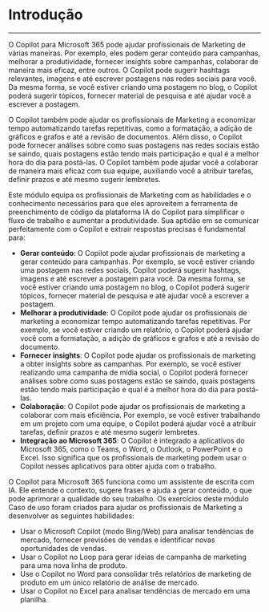 
# Introdução
---
O Copilot para Microsoft 365 pode ajudar profissionais de Marketing de várias maneiras. Por exemplo, eles podem gerar conteúdo para campanhas, melhorar a produtividade, fornecer insights sobre campanhas, colaborar de maneira mais eficaz, entre outros. O Copilot pode sugerir hashtags relevantes, imagens e até escrever postagens nas redes sociais para você. Da mesma forma, se você estiver criando uma postagem no blog, o Copilot poderá sugerir tópicos, fornecer material de pesquisa e até ajudar você a escrever a postagem.

O Copilot também pode ajudar os profissionais de Marketing a economizar tempo automatizando tarefas repetitivas, como a formatação, a adição de gráficos e grafos e até a revisão de documentos. Além disso, o Copilot pode fornecer análises sobre como suas postagens nas redes sociais estão se saindo, quais postagens estão tendo mais participação e qual é a melhor hora do dia para postá-las. O Copilot também pode ajudar você a colaborar de maneira mais eficaz com sua equipe, auxiliando você a atribuir tarefas, definir prazos e até mesmo sugerir lembretes.

Este módulo equipa os profissionais de Marketing com as habilidades e o conhecimento necessários para que eles aproveitem a ferramenta de preenchimento de código da plataforma IA do Copilot para simplificar o fluxo de trabalho e aumentar a produtividade. Sua aptidão em se comunicar perfeitamente com o Copilot e extrair respostas precisas é fundamental para:

 -  **Gerar conteúdo**: O Copilot pode ajudar profissionais de marketing a gerar conteúdo para campanhas. Por exemplo, se você estiver criando uma postagem nas redes sociais, Copilot poderá sugerir hashtags, imagens e até escrever a postagem para você. Da mesma forma, se você estiver criando uma postagem no blog, o Copilot poderá sugerir tópicos, fornecer material de pesquisa e até ajudar você a escrever a postagem.
 -  **Melhorar a produtividade**: O Copilot pode ajudar os profissionais de marketing a economizar tempo automatizando tarefas repetitivas. Por exemplo, se você estiver criando um relatório, o Copilot poderá ajudar você com a formatação, a adição de gráficos e grafos e até a revisão do documento.
 -  **Fornecer insights**: O Copilot pode ajudar os profissionais de marketing a obter insights sobre as campanhas. Por exemplo, se você estiver realizando uma campanha de mídia social, o Copilot poderá fornecer análises sobre como suas postagens estão se saindo, quais postagens estão tendo mais participação e qual é a melhor hora do dia para postá-las.
 -  **Colaboração**: O Copilot pode ajudar os profissionais de marketing a colaborar com mais eficiência. Por exemplo, se você estiver trabalhando em um projeto com uma equipe, o Copilot poderá ajudar você a atribuir tarefas, definir prazos e até mesmo sugerir lembretes.
 -  **Integração ao Microsoft 365**: O Copilot é integrado a aplicativos do Microsoft 365, como o Teams, o Word, o Outlook, o PowerPoint e o Excel. Isso significa que os profissionais de marketing podem usar o Copilot nesses aplicativos para obter ajuda com o trabalho.

O Copilot para Microsoft 365 funciona como um assistente de escrita com IA. Ele entende o contexto, sugere frases e ajuda a gerar conteúdo, o que pode aprimorar a qualidade do seu trabalho. Os exercícios deste módulo Caso de uso foram criados para ajudar os profissionais de Marketing a desenvolver as seguintes habilidades:

 -  Usar o Microsoft Copilot (modo Bing/Web) para analisar tendências de mercado, fornecer previsões de vendas e identificar novas oportunidades de vendas.
 -  Usar o Copilot no Loop para gerar ideias de campanha de marketing para uma nova linha de produto.
 -  Use o Copilot no Word para consolidar três relatórios de marketing de produto em um único relatório de análise de mercado.
 -  Usar o Copilot no Excel para analisar tendências de mercado em uma planilha.
